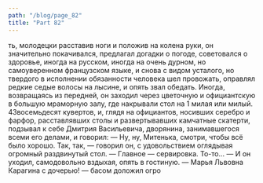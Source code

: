 ```yaml
---
path: "/blog/page_82"
title: "Part 82"
---
```


ть, молодецки расставив ноги и положив на колена руки, он значительно покачивался, предлагал догадки о погоде, советовался о здоровье, иногда на русском, иногда на очень дурном, но самоуверенном французском языке, и снова с видом усталого, но твердого в исполнении обязанности человека шел провожать, оправлял редкие седые волосы на лысине, и опять звал обедать. Иногда, возвращаясь из передней, он заходил через цветочную и официантскую в большую мраморную залу, где накрывали стол на 1 милая или милый.
43восемьдесят кувертов, и, глядя на официантов, носивших серебро и фарфор, расставлявших столы и развертывавших камчатные скатерти, подзывал к себе Дмитрия Васильевича, дворянина, занимавшегося всеми его делами, и говорил:
— Ну, ну, Митенька, смотри, чтобы всё было хорошо. Так, так, — говорил он, с удовольствием оглядывая огромный раздвинутый стол. — Главное — сервировка. То-то... — И он уходил, самодовольно вздыхая, опять в гостиную.
— Марья Львовна Карагина с дочерью! — басом доложил огро
